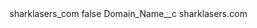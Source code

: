 <?xml version="1.0" encoding="UTF-8"?>
<CustomMetadata xmlns="http://soap.sforce.com/2006/04/metadata" xmlns:xsi="http://www.w3.org/2001/XMLSchema-instance" xmlns:xsd="http://www.w3.org/2001/XMLSchema">
    <label>sharklasers_com</label>
    <protected>false</protected>
    <values>
        <field>Domain_Name__c</field>
        <value xsi:type="xsd:string">sharklasers.com</value>
    </values>
</CustomMetadata>
